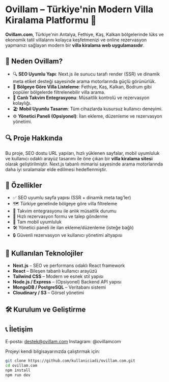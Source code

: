 # Ovillam – Türkiye'nin Modern Villa Kiralama Platformu 🏡

**Ovillam.com**, Türkiye'nin Antalya, Fethiye, Kaş, Kalkan bölgelerinde lüks ve ekonomik tatil villalarını kolayca keşfetmenizi ve online rezervasyon yapmanızı sağlayan modern bir **villa kiralama web uygulamasıdır**.

## 🌟 Neden Ovillam?

- 🔍 **SEO Uyumlu Yapı**: Next.js ile sunucu tarafı render (SSR) ve dinamik meta etiket desteği sayesinde arama motorlarında güçlü görünürlük.
- 📍 **Bölgeye Göre Villa Listeleme**: Fethiye, Kaş, Kalkan, Bodrum gibi popüler bölgelerde filtrelenebilir villa arama.
- 📅 **Canlı Takvim Entegrasyonu**: Müsaitlik kontrolü ve rezervasyon kolaylığı.
- 🏖️ **Mobil Uyumlu Tasarım**: Tüm cihazlarda kusursuz kullanıcı deneyimi.
- ⚙️ **Yönetici Paneli (Opsiyonel)**: İlan ekleme, düzenleme ve rezervasyon yönetimi.

## 🔍 Proje Hakkında

Bu proje, SEO dostu URL yapıları, hızlı yüklenen sayfalar, mobil uyumluluk ve kullanıcı odaklı arayüz tasarımı ile öne çıkan bir **villa kiralama sitesi** olarak geliştirilmiştir. Next.js tabanlı mimarisi sayesinde arama motorlarında daha iyi sıralamalar elde edilmesi hedeflenmiştir.

## 🚀 Özellikler

- ✅ SEO uyumlu sayfa yapısı (SSR + dinamik meta tag'ler)
- 🗺️ Türkiye genelinde bölgeye göre villa filtreleme
- 📅 Takvim entegrasyonu ile anlık müsaitlik durumu
- 💬 Hızlı rezervasyon formu ve talep gönderme
- 📱 Tam mobil uyumluluk
- 🛠️ Yönetici paneli ile ilan ekleme/düzenleme (isteğe bağlı)
- 🔒 Güvenli rezervasyon ve kullanıcı yönetimi altyapısı

## 🧰 Kullanılan Teknolojiler

- **Next.js** – SEO ve performans odaklı React framework
- **React** – Bileşen tabanlı kullanıcı arayüzü
- **Tailwind CSS** – Modern ve esnek stil yapısı
- **Node.js / Express** – (Opsiyonel) Backend API yapısı
- **MongoDB / PostgreSQL** – Veritabanı sistemi
- **Cloudinary / S3** – Görsel yönetimi

## 🛠️ Kurulum ve Geliştirme

## 📞 İletişim
E-posta: destek@ovillam.com
Instagram: @ovillamcom

Projeyi kendi bilgisayarınızda çalıştırmak için:

```bash
git clone https://github.com/kullaniciadi/ovillam.com.git
cd ovillam.com
npm install
npm run dev
